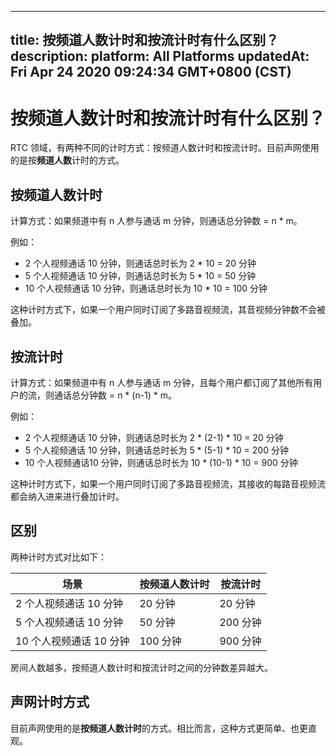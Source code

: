 
---
title: 按频道人数计时和按流计时有什么区别？
description: 
platform: All Platforms
updatedAt: Fri Apr 24 2020 09:24:34 GMT+0800 (CST)
---
# 按频道人数计时和按流计时有什么区别？
RTC 领域，有两种不同的计时方式：按频道人数计时和按流计时。目前声网使用的是按**频道人数**计时的方式。

## 按频道人数计时

计算方式：如果频道中有 n 人参与通话 m 分钟，则通话总分钟数 = n * m。

例如：

- 2 个人视频通话 10 分钟，则通话总时长为 2 * 10 = 20 分钟
- 5 个人视频通话 10 分钟，则通话总时长为 5 * 10 = 50 分钟
- 10 个人视频通话 10 分钟，则通话总时长为 10 * 10 = 100 分钟

这种计时方式下，如果一个用户同时订阅了多路音视频流，其音视频分钟数不会被叠加。

## 按流计时

计算方式：如果频道中有 n 人参与通话 m 分钟，且每个用户都订阅了其他所有用户的流，则通话总分钟数 = n * (n-1) * m。

例如：

- 2 个人视频通话 10 分钟，则通话总时长为 2 * (2-1) * 10 = 20 分钟
- 5 个人视频通话 10 分钟，则通话总时长为 5 * (5-1) * 10 = 200 分钟
- 10 个人视频通话10 分钟，则通话总时长为 10 * (10-1) * 10 = 900 分钟

这种计时方式下，如果一个用户同时订阅了多路音视频流，其接收的每路音视频流都会纳入进来进行叠加计时。

## 区别

两种计时方式对比如下：

| 场景 | 按频道人数计时 | 按流计时 |
| ------------ | ------------- | --------------- |
| 2 个人视频通话 10 分钟 |	20 分钟 | 20 分钟 |
| 5 个人视频通话 10 分钟 |	50 分钟 |	200 分钟 |
| 10 个人视频通话 10 分钟	| 100 分钟	| 900 分钟 |

房间人数越多，按频道人数计时和按流计时之间的分钟数差异越大。

## 声网计时方式

目前声网使用的是**按频道人数计时**的方式。相比而言，这种方式更简单、也更直观。

